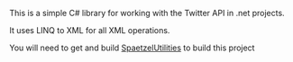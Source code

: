 This is a simple C# library for working with the Twitter API in .net projects.

It uses LINQ to XML for all XML operations.


You will need to get and build [SpaetzelUtilities](http://github.com/spaetzel/SpaetzelUtilities) to build this project